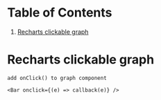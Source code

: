 
# Table of Contents

1.  [Recharts clickable graph](#org36ab1ea)


<a id="org36ab1ea"></a>

# Recharts clickable graph

    add onClick() to graph component

    <Bar onclick={(e) => callback(e)} />

